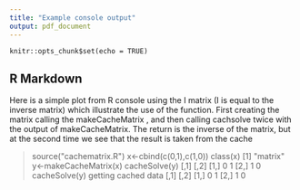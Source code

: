 ```yaml
---
title: "Example console output"
output: pdf_document
---
```


```{r setup, include=FALSE}
knitr::opts_chunk$set(echo = TRUE)
```

## R Markdown
Here is a simple plot from R console using the I matrix (I is equal to the inverse matrix)
which illustrate the use of the function.
First creating the matrix 
calling the makeCacheMatrix , and then calling cachsolve twice with the output of makeCacheMatrix.
The return is the inverse of the matrix, but at the second time we see that the result is taken from the cache


 
> source("cachematrix.R")
> x<-cbind(c(0,1),c(1,0))
> class(x)
[1] "matrix"
> y<-makeCacheMatrix(x)
> cacheSolve(y)
     [,1] [,2]
[1,]    0    1
[2,]    1    0
> cacheSolve(y)
getting cached data
     [,1] [,2]
[1,]    0    1
[2,]    1    0
